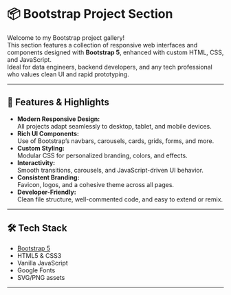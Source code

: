 # 📦 Bootstrap Project Section

Welcome to my Bootstrap project gallery!  
This section features a collection of responsive web interfaces and components designed with **Bootstrap 5**, enhanced with custom HTML, CSS, and JavaScript.  
Ideal for data engineers, backend developers, and any tech professional who values clean UI and rapid prototyping.

---

## 🚀 Features & Highlights

- **Modern Responsive Design:**  
  All projects adapt seamlessly to desktop, tablet, and mobile devices.
- **Rich UI Components:**  
  Use of Bootstrap’s navbars, carousels, cards, grids, forms, and more.
- **Custom Styling:**  
  Modular CSS for personalized branding, colors, and effects.
- **Interactivity:**  
  Smooth transitions, carousels, and JavaScript-driven UI behavior.
- **Consistent Branding:**  
  Favicon, logos, and a cohesive theme across all pages.
- **Developer-Friendly:**  
  Clean file structure, well-commented code, and easy to extend or remix.

---

## 🛠️ Tech Stack

- [Bootstrap 5](https://getbootstrap.com/)
- HTML5 & CSS3
- Vanilla JavaScript
- Google Fonts
- SVG/PNG assets

---